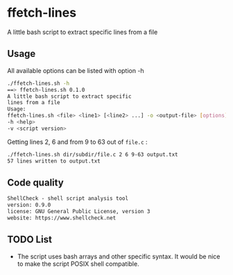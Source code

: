 # ffetch-lines
A little bash script to extract specific lines from a file

## Usage 

All available options can be listed with option -h

~~~sh
./ffetch-lines.sh -h                                                                            
==> ffetch-lines.sh 0.1.0
A little bash script to extract specific
lines from a file
Usage:
ffetch-lines.sh <file> <line1> [<line2> ...] -o <output-file> [options]
-h <help>
-v <script version>
~~~

Getting lines 2, 6 and from 9 to 63 out of `file.c` :

~~~sh
./ffetch-lines.sh dir/subdir/file.c 2 6 9-63 output.txt
57 lines written to output.txt
~~~

## Code quality

~~~txt
ShellCheck - shell script analysis tool
version: 0.9.0
license: GNU General Public License, version 3
website: https://www.shellcheck.net
~~~

## TODO List

* The script uses bash arrays and other specific syntax. It would be nice to make the script POSIX shell compatible. 